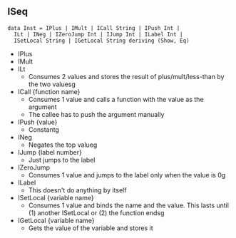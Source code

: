 ## ISeq

    data Inst = IPlus | IMult | ICall String | IPush Int |
      ILt | INeg | IZeroJump Int | IJump Int | ILabel Int |
      ISetLocal String | IGetLocal String deriving (Show, Eq)

* IPlus
* IMult
* ILt
    * Consumes 2 values and stores the result of plus/mult/less-than by the two valuesg
* ICall {function name}
    * Consumes 1 value and calls a function with the value as the argument
    * The callee has to push the argument manually
* IPush {value}
    * Constantg
* INeg
    * Negates the top valueg
* IJump {label number}
    * Just jumps to the label
* IZeroJump
    * Consumes 1 value and jumps to the label only when the value is 0g
* ILabel
    * This doesn't do anything by itself
* ISetLocal {variable name}
    * Consumes 1 value and binds the name and the value. This lasts until (1) another ISetLocal or (2) the function endsg
* IGetLocal {variable name}
    * Gets the value of the variable and stores it
